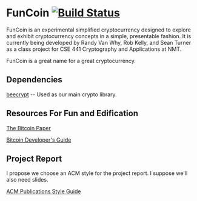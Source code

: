 FunCoin [![Build Status](https://magnum.travis-ci.com/0culus/FunCoin.svg?token=RjgBqvh54wshx4GyT1p3&branch=master)](https://magnum.travis-ci.com/0culus/FunCoin)
=======

FunCoin is an experimental simplified cryptocurrency designed to explore and exhibit cryptocurrency concepts in a simple, presentable fashion. It is currently being developed by Randy Van Why, Rob Kelly, and Sean Turner as a class project for CSE 441 Cryptography and Applications at NMT.

FunCoin is a great name for a great cryptocurrency.

Dependencies
------------

[beecrypt](http://beecrypt.sourceforge.net) -- Used as our main crypto library.

Resources For Fun and Edification
------------

[The Bitcoin Paper](https://bitcoin.org/bitcoin.pdf)

[Bitcoin Developer's Guide](https://bitcoin.org/en/developer-guide)

Project Report
------------

I propose we choose an ACM style for the project report. I suppose we'll also need slides. 

[ACM Publications Style Guide](http://www.acm.org/publications/latex_style/)